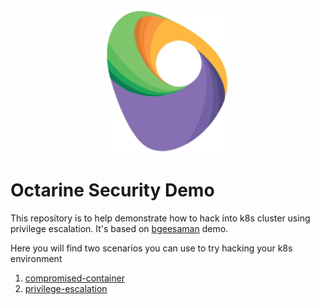 <p align="center">
  <a href="https://octarinesec.com">
    <img src="./img/logo_only.png?raw=true" width="200"/>
  </a>
</p>

# Octarine Security Demo

This repository is to help demonstrate how to hack into k8s cluster using privilege escalation. 
It's based on [bgeesaman](https://github.com/bgeesaman/k8s-security-demos/blob/master/README.md) demo.

Here you will find two scenarios you can use to try hacking your k8s environment 
1. [compromised-container](./compromised-container/README.md)
2. [privilege-escalation](./privilege-escalation/README.md)
